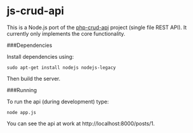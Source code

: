 # js-crud-api

This is a Node.js port of the [php-crud-api](https://github.com/mevdschee/php-crud-api) project (single file REST API). It currently only implements the core functionality.

###Dependencies

Install dependencies using:

    sudo apt-get install nodejs nodejs-legacy

Then build the server.

###Running

To run the api (during development) type:

    node app.js

You can see the api at work at http://localhost:8000/posts/1.
